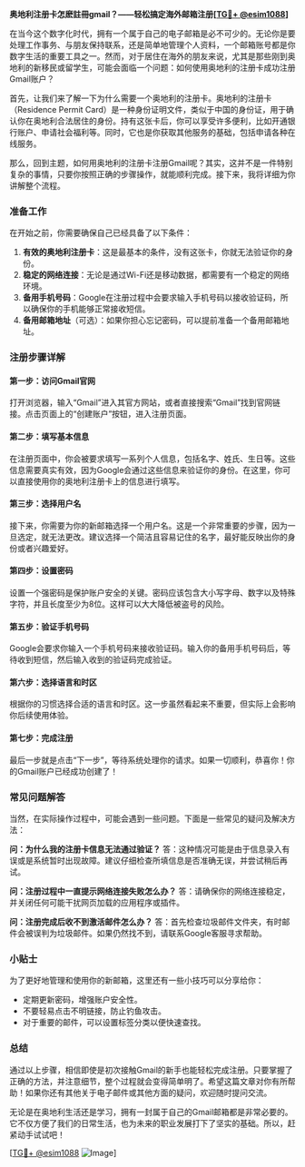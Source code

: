 **奥地利注册卡怎麽註冊gmail？——轻松搞定海外邮箱注册[[TG💪+ @esim1088](https://t.me/s/esim1088)]**

在当今这个数字化时代，拥有一个属于自己的电子邮箱是必不可少的。无论你是要处理工作事务、与朋友保持联系，还是简单地管理个人资料，一个邮箱账号都是你数字生活的重要工具之一。然而，对于居住在海外的朋友来说，尤其是那些刚到奥地利的新移民或留学生，可能会面临一个问题：如何使用奥地利的注册卡成功注册Gmail账户？

首先，让我们来了解一下为什么需要一个奥地利的注册卡。奥地利的注册卡（Residence Permit Card）是一种身份证明文件，类似于中国的身份证，用于确认你在奥地利合法居住的身份。持有这张卡后，你可以享受许多便利，比如开通银行账户、申请社会福利等。同时，它也是你获取其他服务的基础，包括申请各种在线服务。

那么，回到主题，如何用奥地利的注册卡注册Gmail呢？其实，这并不是一件特别复杂的事情，只要你按照正确的步骤操作，就能顺利完成。接下来，我将详细为你讲解整个流程。

### 准备工作

在开始之前，你需要确保自己已经具备了以下条件：
1. **有效的奥地利注册卡**：这是最基本的条件，没有这张卡，你就无法验证你的身份。
2. **稳定的网络连接**：无论是通过Wi-Fi还是移动数据，都需要有一个稳定的网络环境。
3. **备用手机号码**：Google在注册过程中会要求输入手机号码以接收验证码，所以确保你的手机能够正常接收短信。
4. **备用邮箱地址**（可选）：如果你担心忘记密码，可以提前准备一个备用邮箱地址。

### 注册步骤详解

#### 第一步：访问Gmail官网

打开浏览器，输入“Gmail”进入其官方网站，或者直接搜索“Gmail”找到官网链接。点击页面上的“创建账户”按钮，进入注册页面。

#### 第二步：填写基本信息

在注册页面中，你会被要求填写一系列个人信息，包括名字、姓氏、生日等。这些信息需要真实有效，因为Google会通过这些信息来验证你的身份。在这里，你可以直接使用你的奥地利注册卡上的信息进行填写。

#### 第三步：选择用户名

接下来，你需要为你的新邮箱选择一个用户名。这是一个非常重要的步骤，因为一旦选定，就无法更改。建议选择一个简洁且容易记住的名字，最好能反映出你的身份或者兴趣爱好。

#### 第四步：设置密码

设置一个强密码是保护账户安全的关键。密码应该包含大小写字母、数字以及特殊字符，并且长度至少为8位。这样可以大大降低被盗号的风险。

#### 第五步：验证手机号码

Google会要求你输入一个手机号码来接收验证码。输入你的备用手机号码后，等待收到短信，然后输入收到的验证码完成验证。

#### 第六步：选择语言和时区

根据你的习惯选择合适的语言和时区。这一步虽然看起来不重要，但实际上会影响你后续使用体验。

#### 第七步：完成注册

最后一步就是点击“下一步”，等待系统处理你的请求。如果一切顺利，恭喜你！你的Gmail账户已经成功创建了！

### 常见问题解答

当然，在实际操作过程中，可能会遇到一些问题。下面是一些常见的疑问及解决方法：

**问：为什么我的注册卡信息无法通过验证？**
答：这种情况可能是由于信息录入有误或是系统暂时出现故障。建议仔细检查所填信息是否准确无误，并尝试稍后再试。

**问：注册过程中一直提示网络连接失败怎么办？**
答：请确保你的网络连接稳定，并关闭任何可能干扰网页加载的应用程序或插件。

**问：注册完成后收不到激活邮件怎么办？**
答：首先检查垃圾邮件文件夹，有时邮件会被误判为垃圾邮件。如果仍然找不到，请联系Google客服寻求帮助。

### 小贴士

为了更好地管理和使用你的新邮箱，这里还有一些小技巧可以分享给你：
- 定期更新密码，增强账户安全性。
- 不要轻易点击不明链接，防止钓鱼攻击。
- 对于重要的邮件，可以设置标签分类以便快速查找。

### 总结

通过以上步骤，相信即使是初次接触Gmail的新手也能轻松完成注册。只要掌握了正确的方法，并注意细节，整个过程就会变得简单明了。希望这篇文章对你有所帮助！如果你还有其他关于电子邮件或其他方面的疑问，欢迎随时提问交流。

无论是在奥地利生活还是学习，拥有一封属于自己的Gmail邮箱都是非常必要的。它不仅方便了我们的日常生活，也为未来的职业发展打下了坚实的基础。所以，赶紧动手试试吧！

[[TG💪+ @esim1088](https://t.me/s/esim1088) ![Image](https://i.postimg.cc/4NQfJmqS/Snipaste-2025-05-13-00-14-12.png)]